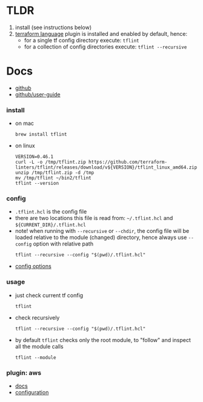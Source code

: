 # TLDR

1. install (see instructions below)
2. [terraform language](https://developer.hashicorp.com/terraform/language) plugin is installed and enabled by default, hence:
    - for a single tf config directory execute: `tflint`
    - for a collection of config directories execute: `tflint --recursive`

# Docs

- [github](https://github.com/terraform-linters/tflint)
- [github/user-guide](https://github.com/terraform-linters/tflint/tree/master/docs/user-guide)

### install
- on mac
    ```
    brew install tflint
    ```

- on linux
    ```
    VERSION=0.46.1
    curl -L -o /tmp/tflint.zip https://github.com/terraform-linters/tflint/releases/download/v${VERSION}/tflint_linux_amd64.zip
    unzip /tmp/tflint.zip -d /tmp
    mv /tmp/tflint ~/bin2/tflint
    tflint --version
    ```

### config

- `.tflint.hcl` is the config file
- there are two locations this file is read from: `~/.tflint.hcl` and `${CURRENT_DIR}/.tflint.hcl`
- note! when running with `--recursive` or `--chdir`, the config file will be loaded relative to the module (changed) directory,
  hence always use `--config` option with relative path
    ```
    tflint --recursive --config "$(pwd)/.tflint.hcl"
    ```
- [config options](https://github.com/terraform-linters/tflint/blob/master/docs/user-guide/config.md)

### usage

- just check current tf config
    ```
    tflint
    ```

- check recursively
    ```
    tflint --recursive --config "$(pwd)/.tflint.hcl"
    ```

- by default `tflint` checks only the root module, to "follow" and inspect all
  the module calls
    ```
    tflint --module
    ```

### plugin: aws
- [docs](https://github.com/terraform-linters/tflint-ruleset-aws)
- [configuration](https://github.com/terraform-linters/tflint-ruleset-aws/blob/master/docs/configuration.md)
